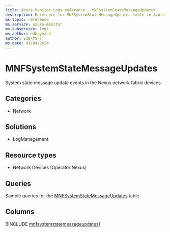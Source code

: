 ```yaml
---
title: Azure Monitor Logs reference - MNFSystemStateMessageUpdates
description: Reference for MNFSystemStateMessageUpdates table in Azure Monitor Logs.
ms.topic: reference
ms.service: azure-monitor
ms.subservice: logs
ms.author: edbaynash
author: EdB-MSFT
ms.date: 03/04/2024
---
```


# MNFSystemStateMessageUpdates

System state message update events in the Nexus network fabric devices.


## Categories

- Network

## Solutions

- LogManagement

## Resource types

- Network Devices (Operator Nexus)

## Queries

 Sample queries for the [MNFSystemStateMessageUpdates](/azure/azure-monitor/reference/queries/mnfsystemstatemessageupdates) table.


## Columns
  
[!INCLUDE [mnfsystemstatemessageupdates](.././tables/includes/mnfsystemstatemessageupdates-include.md)]
